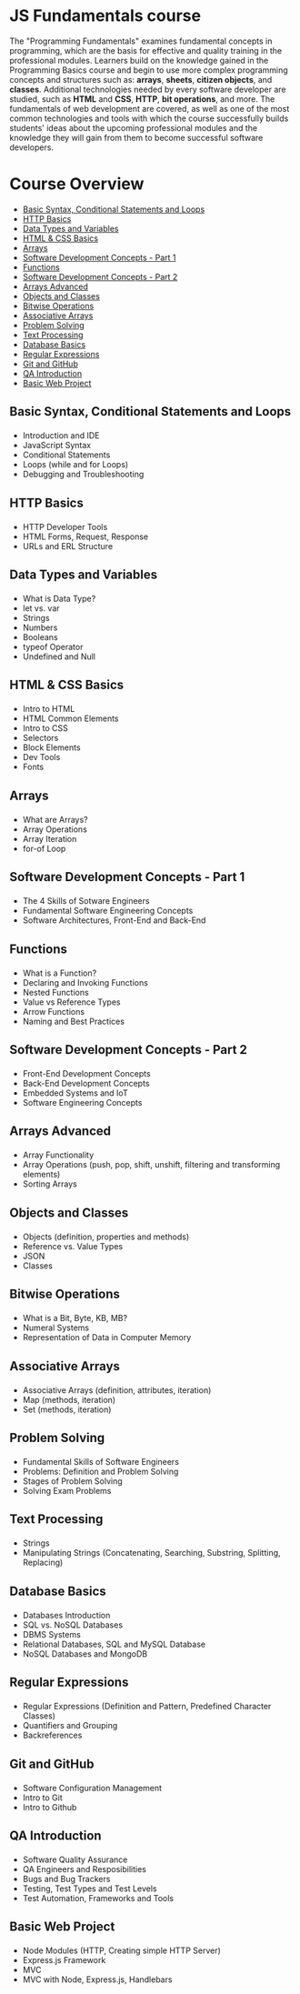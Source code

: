 # JS Fundamentals course

The "Programming Fundamentals" examines fundamental concepts in programming, which are the basis for effective and quality training in the professional modules. Learners build on the knowledge gained in the Programming Basics course and begin to use more complex programming concepts and structures such as: **arrays**, **sheets**, **citizen objects**, and **classes**. Additional technologies needed by every software developer are studied, such as **HTML** and **CSS**, **HTTP**, **bit operations**, and more. The fundamentals of web development are covered, as well as one of the most common technologies and tools with which the course successfully builds students' ideas about the upcoming professional modules and the knowledge they will gain from them to become successful software developers.

# Course Overview

- <a href="#syntax">Basic Syntax, Conditional Statements and Loops</a>
- <a href="#http">HTTP Basics</a>
- <a href="#data-types">Data Types and Variables</a>
- <a href="#html-css">HTML & CSS Basics</a>
- <a href="#arrays">Arrays</a>
- <a href="#soft-concepts-first-part">Software Development Concepts - Part 1</a>
- <a href="#functions">Functions</a>
- <a href="#soft-concepts-second-part">Software Development Concepts - Part 2</a>
- <a href="#arrays-advanced">Arrays Advanced</a>
- <a href="#objects-classes">Objects and Classes</a>
- <a href="#bit-ops">Bitwise Operations</a>
- <a href="#ass-arrays">Associative Arrays</a>
- <a href="#problem-solving">Problem Solving</a>
- <a href="#text-processing">Text Processing</a>
- <a href="#db">Database Basics</a>
- <a href="#regex">Regular Expressions</a>
- <a href="#git-github">Git and GitHub</a>
- <a href="#qa">QA Introduction</a>
- <a href="#web-project">Basic Web Project</a>


## <p id="syntax">Basic Syntax, Conditional Statements and Loops</p>
- Introduction and IDE
- JavaScript Syntax
- Conditional Statements
- Loops (while and for Loops)
- Debugging and Troubleshooting


## <p id="http">HTTP Basics</p>
-  HTTP Developer Tools
-  HTML Forms, Request, Response
-  URLs and ERL Structure


## <p id="data-types">Data Types and Variables</p>
- What is Data Type?
- let vs. var
- Strings
- Numbers
- Booleans
- typeof Operator
- Undefined and Null


## <p id="html-css">HTML & CSS Basics</p>
- Intro to HTML
- HTML Common Elements
- Intro to CSS
- Selectors
- Block Elements
- Dev Tools
- Fonts


## <p id="arrays">Arrays</p>
- What are Arrays?
- Array Operations
- Array Iteration
- for-of Loop


## <p id="soft-concepts-first-part">Software Development Concepts - Part 1</p>
- The 4 Skills of Sotware Engineers
- Fundamental Software Engineering Concepts
- Software Architectures, Front-End and Back-End


## <p id="functions">Functions</p>
- What is a Function?
- Declaring and Invoking Functions
- Nested Functions
- Value vs Reference Types
- Arrow Functions
- Naming and Best Practices


## <p id="soft-concepts-second-part">Software Development Concepts - Part 2</p>
- Front-End Development Concepts
- Back-End Development Concepts
- Embedded Systems and IoT
- Software Engineering Concepts


## <p id="arrays-advanced">Arrays Advanced</p>
- Array Functionality
- Array Operations (push, pop, shift, unshift, filtering and transforming elements)
- Sorting Arrays


## <p id="objects-classes">Objects and Classes</p>
- Objects (definition, properties and methods)
- Reference vs. Value Types
- JSON
- Classes

## <p id="bit-ops">Bitwise Operations</p>
- What is a Bit, Byte, KB, MB?
- Numeral Systems
- Representation of Data in Computer Memory


## <p id="ass-arrays">Associative Arrays</p>
- Associative Arrays (definition, attributes, iteration)
- Map (methods, iteration)
- Set (methods, iteration)


## <p id="problem-solving">Problem Solving</p>
- Fundamental Skills of Software Engineers
- Problems: Definition and Problem Solving
- Stages of Problem Solving
- Solving Exam Problems


## <p id="text-processing">Text Processing</p>
- Strings
- Manipulating Strings (Concatenating, Searching, Substring, Splitting, Replacing)


## <p id="db">Database Basics</p>
- Databases Introduction
- SQL vs. NoSQL Databases
- DBMS Systems
- Relational Databases, SQL and MySQL Database
- NoSQL Databases and MongoDB

## <p id="regex">Regular Expressions</p>
- Regular Expressions (Definition and Pattern, Predefined Character Classes)
- Quantifiers and Grouping
- Backreferences


## <p id="git-github">Git and GitHub</p>
- Software Configuration Management
- Intro to Git
- Intro to Github


## <p id="qa">QA Introduction</p>
- Software Quality Assurance
- QA Engineers and Resposibilities
- Bugs and Bug Trackers
- Testing, Test Types and Test Levels
- Test Automation, Frameworks and Tools


## <p id="web-project">Basic Web Project</p>
- Node Modules (HTTP, Creating simple HTTP Server)
- Express.js Framework
- MVC
- MVC with Node, Express.js, Handlebars
